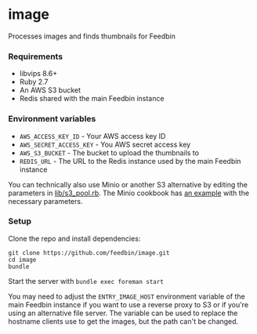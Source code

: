 image
=========
Processes images and finds thumbnails for Feedbin

### Requirements
* libvips 8.6+
* Ruby 2.7
* An AWS S3 bucket
* Redis shared with the main Feedbin instance

### Environment variables
* `AWS_ACCESS_KEY_ID` - Your AWS access key ID
* `AWS_SECRET_ACCESS_KEY` - You AWS secret access key
* `AWS_S3_BUCKET` - The bucket to upload the thumbnails to
* `REDIS_URL` - The URL to the Redis instance used by the main Feedbin instance

You can technically also use Minio or another S3 alternative by editing the parameters in [lib/s3_pool.rb](lib/s3_pool.rb). The Minio cookbook has [an example](https://github.com/minio/cookbook/blob/master/docs/fog-aws-for-ruby-with-minio.md) with the necessary parameters.

### Setup
Clone the repo and install dependencies:
```
git clone https://github.com/feedbin/image.git
cd image
bundle
```

Start the server with `bundle exec foreman start`

You may need to adjust the `ENTRY_IMAGE_HOST` environment variable of the main Feedbin instance if you want to use a reverse proxy to S3 or if you're using an alternative file server. The variable can be used to replace the hostname clients use to get the images, but the path can't be changed.
